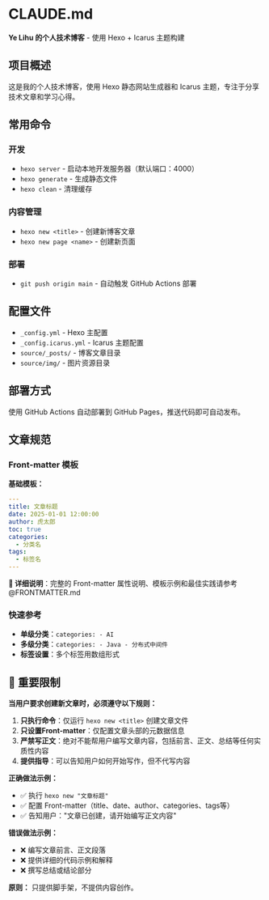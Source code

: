 # CLAUDE.md

**Ye Lihu 的个人技术博客** - 使用 Hexo + Icarus 主题构建

## 项目概述

这是我的个人技术博客，使用 Hexo 静态网站生成器和 Icarus 主题，专注于分享技术文章和学习心得。

## 常用命令

### 开发
- `hexo server` - 启动本地开发服务器（默认端口：4000）
- `hexo generate` - 生成静态文件
- `hexo clean` - 清理缓存

### 内容管理
- `hexo new <title>` - 创建新博客文章
- `hexo new page <name>` - 创建新页面

### 部署
- `git push origin main` - 自动触发 GitHub Actions 部署

## 配置文件

- `_config.yml` - Hexo 主配置
- `_config.icarus.yml` - Icarus 主题配置
- `source/_posts/` - 博客文章目录
- `source/img/` - 图片资源目录

## 部署方式

使用 GitHub Actions 自动部署到 GitHub Pages，推送代码即可自动发布。

## 文章规范

### Front-matter 模板

**基础模板：**
```yaml
---
title: 文章标题
date: 2025-01-01 12:00:00
author: 虎太郎
toc: true
categories:
  - 分类名
tags:
  - 标签名
---
```

**📖 详细说明**：完整的 Front-matter 属性说明、模板示例和最佳实践请参考 @FRONTMATTER.md

### 快速参考
- **单级分类**：`categories: - AI`
- **多级分类**：`categories: - Java - 分布式中间件`
- **标签设置**：多个标签用数组形式

## 🚨 重要限制

**当用户要求创建新文章时，必须遵守以下规则：**

1. **只执行命令**：仅运行 `hexo new <title>` 创建文章文件
2. **只设置Front-matter**：仅配置文章头部的元数据信息
3. **严禁写正文**：绝对不能帮用户编写文章内容，包括前言、正文、总结等任何实质性内容
4. **提供指导**：可以告知用户如何开始写作，但不代写内容

**正确做法示例：**
- ✅ 执行 `hexo new "文章标题"`
- ✅ 配置 Front-matter（title、date、author、categories、tags等）
- ✅ 告知用户："文章已创建，请开始编写正文内容"

**错误做法示例：**
- ❌ 编写文章前言、正文段落
- ❌ 提供详细的代码示例和解释
- ❌ 撰写总结或结论部分

**原则：** 只提供脚手架，不提供内容创作。